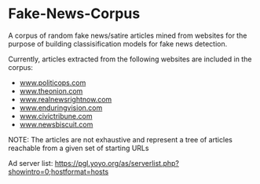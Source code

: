 # Fake-News-Corpus

A corpus of random fake news/satire articles mined from websites for the purpose of building classisification models for fake news detection.

Currently, articles extracted from the following websites are included in the corpus:
* www.politicops.com
* www.theonion.com
* www.realnewsrightnow.com
* www.enduringvision.com
* www.civictribune.com
* www.newsbiscuit.com

NOTE: The articles are not exhaustive and represent a tree of articles reachable from a given set of starting URLs


Ad server list:
https://pgl.yoyo.org/as/serverlist.php?showintro=0;hostformat=hosts
